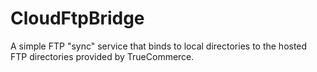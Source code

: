 # CloudFtpBridge
A simple FTP "sync" service that binds to local directories to the hosted FTP directories provided by TrueCommerce.
